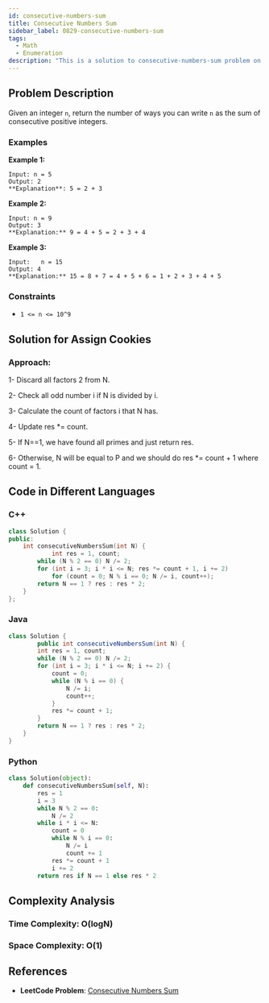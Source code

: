 ```yaml
---
id: consecutive-numbers-sum
title: Consecutive Numbers Sum
sidebar_label: 0829-consecutive-numbers-sum
tags:
  - Math
  - Enumeration
description: "This is a solution to consecutive-numbers-sum problem on LeetCode."
---
```


## Problem Description
Given an integer `n`, return the number of ways you can write `n` as the sum of consecutive positive integers.

### Examples

**Example 1:**

```
Input: n = 5
Output: 2
**Explanation**: 5 = 2 + 3
```

**Example 2:**

```
Input: n = 9
Output: 3
**Explanation:** 9 = 4 + 5 = 2 + 3 + 4
```

**Example 3:**

```
Input:   n = 15
Output: 4
**Explanation:** 15 = 8 + 7 = 4 + 5 + 6 = 1 + 2 + 3 + 4 + 5

```

### Constraints

- `1 <= n <= 10^9`


## Solution for Assign Cookies

### Approach:

1- Discard all factors 2 from N.

2- Check all odd number i if N is divided by i.

3- Calculate the count of factors i that N has.

4- Update res *= count.

5- If N==1, we have found all primes and just return res.

6- Otherwise, N will be equal to P and we should do res *= count + 1 where count = 1. 


## Code in Different Languages

### C++

```cpp
class Solution {
public:
    int consecutiveNumbersSum(int N) {
            int res = 1, count;
        while (N % 2 == 0) N /= 2;
        for (int i = 3; i * i <= N; res *= count + 1, i += 2)
            for (count = 0; N % i == 0; N /= i, count++);
        return N == 1 ? res : res * 2;
    }
};
```
### Java

```java
class Solution {
        public int consecutiveNumbersSum(int N) {
        int res = 1, count;
        while (N % 2 == 0) N /= 2;
        for (int i = 3; i * i <= N; i += 2) {
            count = 0;
            while (N % i == 0) {
                N /= i;
                count++;
            }
            res *= count + 1;
        }
        return N == 1 ? res : res * 2;
    }
}


```

### Python

```python
class Solution(object):
    def consecutiveNumbersSum(self, N):
        res = 1
        i = 3
        while N % 2 == 0:
            N /= 2
        while i * i <= N:
            count = 0
            while N % i == 0:
                N /= i
                count += 1
            res *= count + 1
            i += 2
        return res if N == 1 else res * 2
```

## Complexity Analysis

### Time Complexity: O(logN)

### Space Complexity: O(1)

## References

- **LeetCode Problem**: [Consecutive Numbers Sum](https://leetcode.com/problems/consecutive-numbers-sum/)


